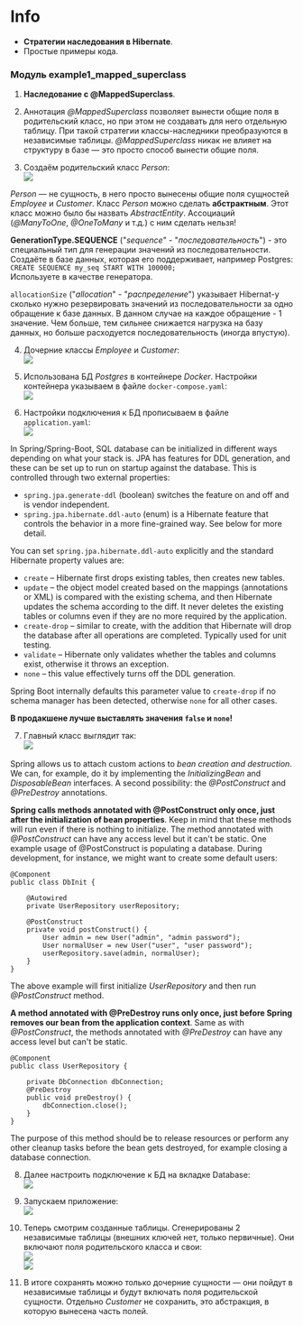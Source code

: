 # Info
- **Стратегии наследования в Hibernate**.
- Простые примеры кода.

### Модуль example1_mapped_superclass
1. **Наследование с @MappedSuperclass**.

2. Аннотация _@MappedSuperclass_ позволяет вынести общие поля в родительский класс, но при этом
не создавать для него отдельную таблицу. При такой стратегии классы-наследники преобразуются
в независимые таблицы. _@MappedSuperclass_ никак не влияет на структуру в базе — это просто способ
вынести общие поля.

3. Создаём родительский класс _Person_:  
![](https://github.com/aleksey-nsk/inheritance_in_hibernate/blob/master/screenshots/01_parent_class.png)  
   
_Person_ — не сущность, в него просто вынесены общие поля сущностей _Employee_ и _Customer_.
Класс _Person_ можно сделать **абстрактным**. Этот класс можно было бы назвать _AbstractEntity_.
Ассоциаций (_@ManyToOne_, _@OneToMany_ и т.д.) с ним сделать нельзя!

**GenerationType.SEQUENCE** ("_sequence_" - "_последовательность_") - это специальный тип для генерации
значений из последовательности. Создаёте в базе данных, которая его поддерживает, например Postgres:  
`CREATE SEQUENCE my_seq START WITH 100000;`  
Используете в качестве генератора.

`allocationSize` ("_allocation_" - "_распределение_") указывает Hibernat-у сколько нужно резервировать значений
из последовательности за одно обращение к базе данных. В данном случае на каждое обращение - 1 значение. Чем больше,
тем сильнее снижается нагрузка на базу данных, но больше расходуется последовательность (иногда впустую).

4. Дочерние классы _Employee_ и _Customer_:  
![](https://github.com/aleksey-nsk/inheritance_in_hibernate/blob/master/screenshots/02_03_employee_and_customer.png)  

5. Использована БД _Postgres_ в контейнере _Docker_. Настройки контейнера указываем в файле `docker-compose.yaml`:  
![](https://github.com/aleksey-nsk/inheritance_in_hibernate/blob/master/screenshots/04_docker_compose.png)  

6. Настройки подключения к БД прописываем в файле `application.yaml`:  
![](https://github.com/aleksey-nsk/inheritance_in_hibernate/blob/master/screenshots/05_application.png)  

In Spring/Spring-Boot, SQL database can be initialized in different ways depending on what your stack is.
JPA has features for DDL generation, and these can be set up to run on startup against the database.
This is controlled through two external properties:
- `spring.jpa.generate-ddl` (boolean) switches the feature on and off and is vendor independent.
- `spring.jpa.hibernate.ddl-auto` (enum) is a Hibernate feature that controls the behavior
in a more fine-grained way. See below for more detail.

You can set `spring.jpa.hibernate.ddl-auto` explicitly and the standard Hibernate property values are:
- `create` – Hibernate first drops existing tables, then creates new tables.
- `update` – the object model created based on the mappings (annotations or XML) is compared with the existing schema,
and then Hibernate updates the schema according to the diff. It never deletes the existing tables or columns
even if they are no more required by the application.
- `create-drop` – similar to create, with the addition that Hibernate will drop the database after all operations
are completed. Typically used for unit testing.
- `validate` – Hibernate only validates whether the tables and columns exist, otherwise it throws an exception.
- `none` – this value effectively turns off the DDL generation.

Spring Boot internally defaults this parameter value to `create-drop` if no schema manager has been detected,
otherwise `none` for all other cases.

**В продакшене лучше выставлять значения `false` и `none`!**

7. Главный класс выглядит так:  
![](https://github.com/aleksey-nsk/inheritance_in_hibernate/blob/master/screenshots/06_main_class.png)  

Spring allows us to attach custom actions to _bean creation and destruction_. We can, for example, do it
by implementing the _InitializingBean_ and _DisposableBean_ interfaces. A second possibility: the _@PostConstruct_
and _@PreDestroy_ annotations.

**Spring calls methods annotated with @PostConstruct only once, just after the initialization of bean properties**.
Keep in mind that these methods will run even if there is nothing to initialize.
The method annotated with _@PostConstruct_ can have any access level but it can't be static.
One example usage of @PostConstruct is populating a database. During development, for instance,
we might want to create some default users:

    @Component
    public class DbInit {
        
        @Autowired
        private UserRepository userRepository;
    
        @PostConstruct
        private void postConstruct() {
            User admin = new User("admin", "admin password");
            User normalUser = new User("user", "user password");
            userRepository.save(admin, normalUser);
        }
    }

The above example will first initialize _UserRepository_ and then run _@PostConstruct_ method.

**A method annotated with @PreDestroy runs only once, just before Spring removes our bean from the application context**.
Same as with _@PostConstruct_, the methods annotated with _@PreDestroy_ can have any access level but can't be static.

    @Component
    public class UserRepository {
    
        private DbConnection dbConnection;
        @PreDestroy
        public void preDestroy() {
            dbConnection.close();
        }
    }

The purpose of this method should be to release resources or perform any other cleanup tasks
before the bean gets destroyed, for example closing a database connection.

8. Далее настроить подключение к БД на вкладке Database:  
![](https://github.com/aleksey-nsk/inheritance_in_hibernate/blob/master/screenshots/07_data_source.png)  

9. Запускаем приложение:  
![](https://github.com/aleksey-nsk/inheritance_in_hibernate/blob/master/screenshots/08_app_running.png)  

10. Теперь смотрим созданные таблицы. Сгенерированы 2 независимые таблицы (внешних ключей нет, только первичные).
Они включают поля родительского класса и свои:  
![](https://github.com/aleksey-nsk/inheritance_in_hibernate/blob/master/screenshots/09_tables_structure.png)  
![](https://github.com/aleksey-nsk/inheritance_in_hibernate/blob/master/screenshots/10_quick_documentation.png)  

11. В итоге сохранять можно только дочерние сущности — они пойдут в независимые таблицы
и будут включать поля родительской сущности. Отдельно _Customer_ не сохранить, это абстракция, в которую
вынесена часть полей.
